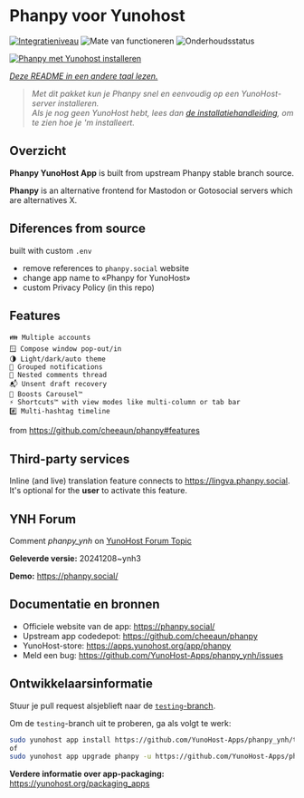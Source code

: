 <!--
NB: Deze README is automatisch gegenereerd door <https://github.com/YunoHost/apps/tree/master/tools/readme_generator>
Hij mag NIET handmatig aangepast worden.
-->

# Phanpy voor Yunohost

[![Integratieniveau](https://apps.yunohost.org/badge/integration/phanpy)](https://ci-apps.yunohost.org/ci/apps/phanpy/)
![Mate van functioneren](https://apps.yunohost.org/badge/state/phanpy)
![Onderhoudsstatus](https://apps.yunohost.org/badge/maintained/phanpy)

[![Phanpy met Yunohost installeren](https://install-app.yunohost.org/install-with-yunohost.svg)](https://install-app.yunohost.org/?app=phanpy)

*[Deze README in een andere taal lezen.](./ALL_README.md)*

> *Met dit pakket kun je Phanpy snel en eenvoudig op een YunoHost-server installeren.*  
> *Als je nog geen YunoHost hebt, lees dan [de installatiehandleiding](https://yunohost.org/install), om te zien hoe je 'm installeert.*

## Overzicht

**Phanpy YunoHost App** is built from upstream Phanpy stable branch source.

**Phanpy** is an alternative frontend for Mastodon or Gotosocial servers which are alternatives X.


## Diferences from source

built with custom `.env`

* remove references to `phanpy.social` website
* change app name to «Phanpy for YunoHost»
* custom Privacy Policy (in this repo)

## Features

    👪 Multiple accounts
    🪟 Compose window pop-out/in
    🌗 Light/dark/auto theme
    🔔 Grouped notifications
    🪺 Nested comments thread
    📬 Unsent draft recovery
    🎠 Boosts Carousel™️
    ⚡ Shortcuts™️ with view modes like multi-column or tab bar
    #️⃣ Multi-hashtag timeline

from <https://github.com/cheeaun/phanpy#features>

## Third-party services

Inline (and live) translation feature connects to <https://lingva.phanpy.social>. It's optional for the **user** to activate this feature.

## YNH Forum

Comment *phanpy_ynh* on [YunoHost Forum Topic](https://forum.yunohost.org/t/phanpy-a-minimalistic-opinionated-fediverse-web-client/32095)



**Geleverde versie:** 20241208~ynh3

**Demo:** <https://phanpy.social/>
## Documentatie en bronnen

- Officiele website van de app: <https://phanpy.social/>
- Upstream app codedepot: <https://github.com/cheeaun/phanpy>
- YunoHost-store: <https://apps.yunohost.org/app/phanpy>
- Meld een bug: <https://github.com/YunoHost-Apps/phanpy_ynh/issues>

## Ontwikkelaarsinformatie

Stuur je pull request alsjeblieft naar de [`testing`-branch](https://github.com/YunoHost-Apps/phanpy_ynh/tree/testing).

Om de `testing`-branch uit te proberen, ga als volgt te werk:

```bash
sudo yunohost app install https://github.com/YunoHost-Apps/phanpy_ynh/tree/testing --debug
of
sudo yunohost app upgrade phanpy -u https://github.com/YunoHost-Apps/phanpy_ynh/tree/testing --debug
```

**Verdere informatie over app-packaging:** <https://yunohost.org/packaging_apps>
